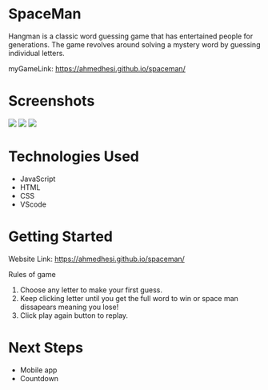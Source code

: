 # SpaceMan
Hangman is a classic word guessing game that has entertained people for generations. The game revolves around solving a mystery word by guessing individual letters.

                   
myGameLink: https://ahmedhesi.github.io/spaceman/

# Screenshots

<img src="https://i.imgur.com/kL1IwEi.png">
<img src="https://i.imgur.com/ySKwYlQ.png">
<img src="https://i.imgur.com/1leXTga.png">

# Technologies Used

- JavaScript
- HTML
- CSS
- VScode
 

# Getting Started

Website Link: https://ahmedhesi.github.io/spaceman/

Rules of game
1. Choose any letter to make your first guess.
2. Keep clicking letter until you get the full word to win or space man dissapears meaning you lose!
3. Click play again button to replay.


# Next Steps

- Mobile app
- Countdown


